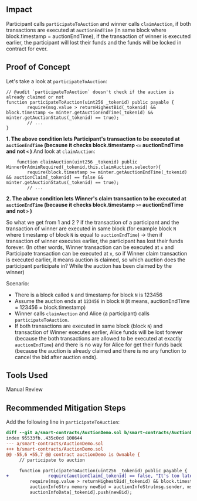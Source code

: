 ## Impact
Participant calls `participateToAuction` and winner calls `claimAuction`, if both transactions are executed at `auctionEndTime` (in same block where block.timestamp = auctionEndTime), if the transaction of winner is executed earlier, the participant will lost their funds and the funds will be locked in contract for ever.

## Proof of Concept
Let's take a look at `participateToAuction`:
```solidity
// @audit `participateToAuction` doesn't check if the auction is already claimed or not
function participateToAuction(uint256 _tokenid) public payable {
        require(msg.value > returnHighestBid(_tokenid) && block.timestamp <= minter.getAuctionEndTime(_tokenid) && minter.getAuctionStatus(_tokenid) == true);
        // ...
}
```
**1. The above condition lets Participant's transaction to be executed at `auctionEndTime` (because it checks block.timestamp `<=` auctionEndTime and not `<` )**
And look at `claimAuction`:
```solidity
    function claimAuction(uint256 _tokenid) public WinnerOrAdminRequired(_tokenid,this.claimAuction.selector){
        require(block.timestamp >= minter.getAuctionEndTime(_tokenid) && auctionClaim[_tokenid] == false && minter.getAuctionStatus(_tokenid) == true);
        // ...
```
**2. The above condition lets Winner's claim transaction to be executed at `auctionEndTime` (because it checks block.timestamp `>=` auctionEndTime and not `>` )**

So what we get from 1 and 2 ? if the transaction of a participant and the transaction of winner are executed in same block (for example block `N` where timestamp of block `N` is equal to `auctionEndTime`) -> then if transaction of winner executes earlier, the participant has lost their funds forever. (In other words, Winner transaction can be executed at `x` and Participate transaction can be executed at `x`, so if Winner claim transaction is executed earlier, it means auction is claimed, so which auction does the participant participate in? While the auction has been claimed by the winner)

Scenario:
- There is a block called `N` and timestamp for block `N` is 123456
- Assume the auction ends at `123456` in block `N` (it means, auctionEndTime = 123456 = block.timestamp)
- Winner calls `claimAuction` and Alice (a participant) calls `participateToAuction`.
- If both transactions are executed in same block (block `N`) and transaction of Winner executes earlier, Alice funds will be lost forever (because the both transactions are allowed to be executed at exactly `auctionEndTime`) and there is no way for Alice for get their funds back (because the auction is already claimed and there is no any function to cancel the bid after auction ends).


## Tools Used
Manual Review

## Recommended Mitigation Steps
Add the following line in `participateToAuction`:
```diff
diff --git a/smart-contracts/AuctionDemo.sol b/smart-contracts/AuctionDemo.sol
index 95533fb..435c0cd 100644
--- a/smart-contracts/AuctionDemo.sol
+++ b/smart-contracts/AuctionDemo.sol
@@ -55,6 +55,7 @@ contract auctionDemo is Ownable {
     // participate to auction

     function participateToAuction(uint256 _tokenid) public payable {
+               require(auctionClaim[_tokenid] == false, "It's too late");
         require(msg.value > returnHighestBid(_tokenid) && block.timestamp <= minter.getAuctionEndTime(_tokenid) && minter.getAuctionStatus(_tokenid) == true);
         auctionInfoStru memory newBid = auctionInfoStru(msg.sender, msg.value, true);
         auctionInfoData[_tokenid].push(newBid);

```























